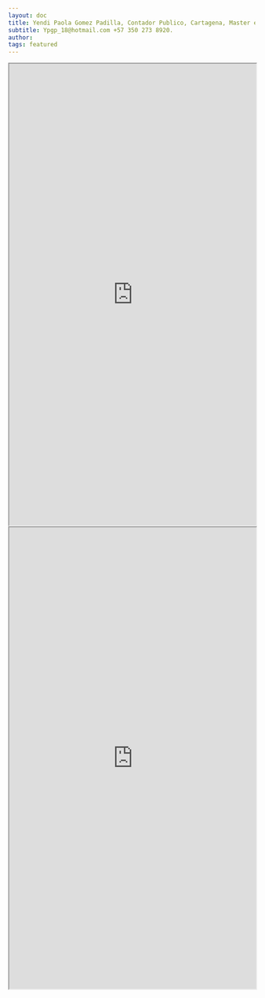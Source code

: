 ```yaml
---
layout: doc
title: Yendi Paola Gomez Padilla, Contador Publico, Cartagena, Master en Finanzas, 5 años de experiencia, Ingles
subtitle: Ypgp_18@hotmail.com +57 350 273 8920.
author:
tags: featured
---
```



<iframe src="https://docs.google.com/document/d/1DQeL8xtTYOHeQJVE4uqCWjopKRfk114qi4PFWGHgc-Y/edit?usp=sharing" width="100%" height="940"></iframe>
<iframe src="https://drive.google.com/file/d/1b9Xp6IV7lJSfP9R73r4G6eeUyCDSwvzr/preview" width="100%" height="940"></iframe>

